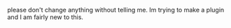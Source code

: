 please don't change anything without telling me. Im trying to make a plugin and I am fairly new to this.

